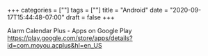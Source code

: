 +++
categories = [""]
tags = [""]
title = "Android"
date = "2020-09-17T15:44:48-07:00"
draft = false
+++

Alarm Calendar Plus - Apps on Google Play
https://play.google.com/store/apps/details?id=com.moyou.acplus&hl=en_US

